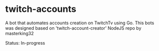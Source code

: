 # twitch-accounts
A bot that automates accounts creation on TwitchTv using Go. This bots was designed based on 'twitch-account-creator' NodeJS repo by masterking32

Status: In-progress

